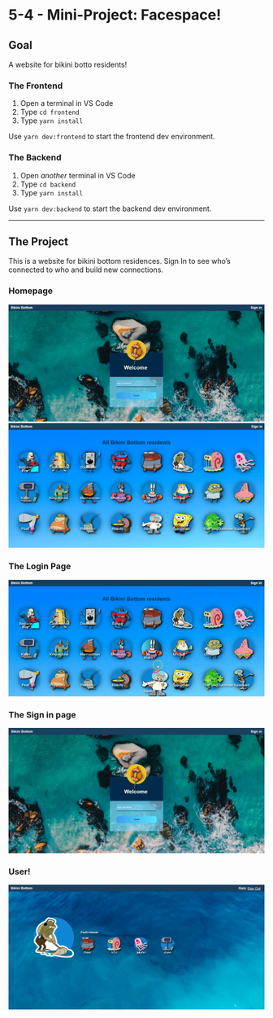 # 5-4 - Mini-Project: Facespace!

## Goal

A website for bikini botto residents!

### The Frontend

1. Open a terminal in VS Code
2. Type `cd frontend`
3. Type `yarn install`

Use `yarn dev:frontend` to start the frontend dev environment.

### The Backend

1. Open _another_ terminal in VS Code
2. Type `cd backend`
3. Type `yarn install`

Use `yarn dev:backend` to start the backend dev environment.

---

## The Project

This is a website for bikini bottom residences. Sign In to see who’s connected to who and build new connections.  

### Homepage

<img src="./_screenshots/homepage.gif" />
<img src="./_screenshots/homepage.PNG" />

### The Login Page

<img src="./_screenshots/login.gif" />

### The Sign in page

<img src="./_screenshots/signin.PNG" />

### User!

<img src="./_screenshots/friend.PNG" />



